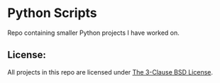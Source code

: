# Python Scripts

Repo containing smaller Python projects I have worked on.

## License:

All projects in this repo are licensed under [The 3-Clause BSD License](https://opensource.org/license/bsd-3-clause).